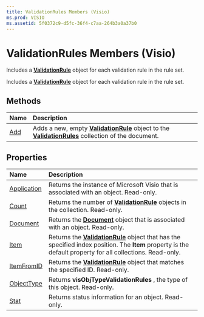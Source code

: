 ```yaml
---
title: ValidationRules Members (Visio)
ms.prod: VISIO
ms.assetid: 5f0372c9-d5fc-36f4-c7aa-264b3a0a37b0
---
```



# ValidationRules Members (Visio)
Includes a  **[ValidationRule](validationrule-object-visio.md)** object for each validation rule in the rule set.

Includes a  **[ValidationRule](validationrule-object-visio.md)** object for each validation rule in the rule set.


## Methods



|**Name**|**Description**|
|:-----|:-----|
|[Add](validationrules-add-method-visio.md)|Adds a new, empty  **[ValidationRule](validationrule-object-visio.md)** object to the **[ValidationRules](validationrules-object-visio.md)** collection of the document.|

## Properties



|**Name**|**Description**|
|:-----|:-----|
|[Application](validationrules-application-property-visio.md)|Returns the instance of Microsoft Visio that is associated with an object. Read-only.|
|[Count](validationrules-count-property-visio.md)|Returns the number of  **[ValidationRule](validationrule-object-visio.md)** objects in the collection. Read-only.|
|[Document](validationrules-document-property-visio.md)|Returns the  **[Document](document-object-visio.md)** object that is associated with an object. Read-only.|
|[Item](validationrules-item-property-visio.md)|Returns the  **[ValidationRule](validationrule-object-visio.md)** object that has the specified index position. The **Item** property is the default property for all collections. Read-only.|
|[ItemFromID](validationrules-itemfromid-property-visio.md)|Returns the  **[ValidationRule](validationrule-object-visio.md)** object that matches the specified ID. Read-only.|
|[ObjectType](validationrules-objecttype-property-visio.md)|Returns  **visObjTypeValidationRules** , the type of this object. Read-only.|
|[Stat](validationrules-stat-property-visio.md)|Returns status information for an object. Read-only.|

